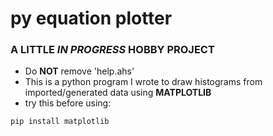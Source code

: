 # **py equation plotter**
### A LITTLE *IN PROGRESS* HOBBY PROJECT
- Do **NOT** remove 'help.ahs'
- This is a python program I wrote to draw histograms from imported/generated data using **MATPLOTLIB**
- try this before using:
```
pip install matplotlib
```

